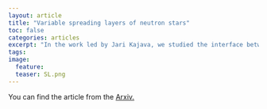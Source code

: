 ```yaml
---
layout: article
title: "Variable spreading layers of neutron stars"
toc: false
categories: articles
excerpt: "In the work led by Jari Kajava, we studied the interface between the neutron star and the accretion disk. This so-called spreading layer seemed not as constant as people have previously assumed!"
tags: 
image:
  feature: 
  teaser: SL.png
---
```


You can find the article from the [Arxiv.](http://arxiv.org/abs/1707.09479)

